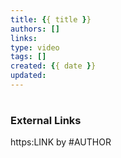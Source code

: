 ```yaml
---
title: {{ title }}
authors: []
links:
type: video
tags: []
created: {{ date }}
updated:
---
```


#


### External Links
https:LINK by #AUTHOR